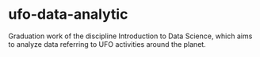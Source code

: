 # ufo-data-analytic
Graduation work of the discipline Introduction to Data Science, which aims to analyze data referring to UFO activities around the planet.
